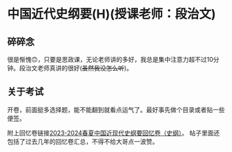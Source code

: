 # 中国近代史纲要(H)(授课老师：段治文)

## 碎碎念

很是惭愧🙃，只要是思政课，无论老师讲的多好，我总是集中注意力超不过10分钟。段治文老师真讲的很好(~~虽然我没怎么听~~)。

## 关于考试

开卷，前面挺多选择题，能不能翻到就看点运气了。最好事先做个目录或者贴一些便签。

附上回忆卷链接[2023-2024春夏中国近现代史纲要回忆卷（史纲）](https://www.cc98.org/topic/5922118)。 帖子里面还包括了过去几年的回忆卷汇总，不得不给大哥点一波赞。
